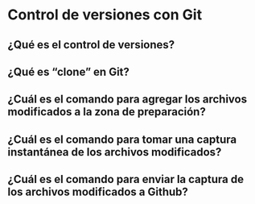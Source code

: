 # Control de versiones con Git

## ¿Qué es el control de versiones?
## ¿Qué es “clone” en Git?
## ¿Cuál es el comando para agregar los archivos modificados a la zona de preparación?
## ¿Cuál es el comando para tomar una captura instantánea de los archivos modificados?
## ¿Cuál es el comando para enviar la captura de los archivos modificados a Github?
